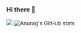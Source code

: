 ### Hi there 👋

<!--
**yulimle/yulimle** is a ✨ _special_ ✨ repository because its `README.md` (this file) appears on your GitHub profile.

Here are some ideas to get you started:

- 🔭 I’m currently working on ...
- 🌱 I’m currently learning ...
- 👯 I’m looking to collaborate on ...
- 🤔 I’m looking for help with ...
- 💬 Ask me about ...
- 📫 How to reach me: ...
- 😄 Pronouns: ...
- ⚡ Fun fact: ...
-->
<a href="https://velog.io/@yulimle" target="_blank"><img src="https://simpleicons.org/icons/velog.svg?style=for-the-badge&logo=appveyor&logoColor=#20C997"/></a>
![Anurag's GitHub stats](https://github-readme-stats.vercel.app/api?username=yulimle&show_icons=true&theme=radical)
